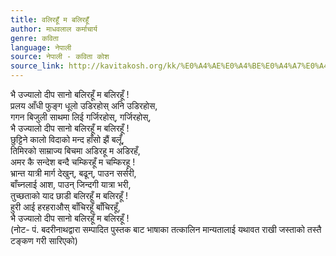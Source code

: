 ```yaml
---
title: वलिरहूँ म बलिरहूँ
author: माधवलाल कर्माचार्य
genre: कविता
language: नेपाली
source: नेपाली - कविता कोश
source_link: http://kavitakosh.org/kk/%E0%A4%AE%E0%A4%BE%E0%A4%A7%E0%A4%B5%E0%A4%B2%E0%A4%BE%E0%A4%B2_%E0%A4%95%E0%A4%B0%E0%A5%8D%E0%A4%AE%E0%A4%BE%E0%A4%9A%E0%A4%BE%E0%A4%B0%E0%A5%8D%E0%A4%AF
---
```


भै उज्यालो दीप सानो बलिरहूँ म बलिरहूँ !  
प्रलय आँधी फुङ्ग धूलो उडिरहोस् अनि उडिरहोस,  
गगन बिजुली साथमा लिई गर्जिरहोस्, गर्जिरहोस्,  
भै उज्यालो दीप सानो बलिरहूँ म बलिरहूँ !  
छुट्टिने कालो विदाको मन्द हाँसो झैं बलूँ,  
तिमिरको साम्राज्य बिचमा अडिरहू म अडिरहँ,  
अमर कै सन्देश बन्दै चम्किरहूँ म चम्किरहू !  
भ्रान्त यात्री मार्ग देखुन्, बढून्, पाउन सर्सरी,  
बाँच्नलाई आश, पाउन् जिन्दगी यात्रा भरी,  
तुच्छताको याद छाडी बलिरहूँ म बलिरहूँ !  
हुरी आई हरहराऔस् बाँचिरहूँ बाँचिरहूँ,  
भै उज्यालो दीप सानो बलिरहूँ म बलिरहूँ !  
(नोट- पं. बदरीनाथद्वारा सम्पादित पुस्तक बाट भाषाका तत्कालिन मान्यतालाई यथावत राखी जस्ताको तस्तै टङ्कण गरी सारिएको)
